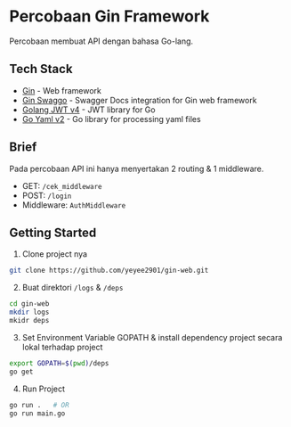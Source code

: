 # Percobaan Gin Framework
Percobaan membuat API dengan bahasa Go-lang. 

## Tech Stack
- [Gin](https://github.com/gin-gonic/gin) - Web framework
- [Gin Swaggo](https://github.com/swaggo/gin-swagger) - Swagger Docs integration for Gin web framework
- [Golang JWT v4](https://github.com/golang-jwt/jwt/v4) - JWT library for Go
- [Go Yaml v2](https://github.com/go-yaml/yaml/tree/v2.4.0) - Go library for processing yaml files

## Brief
Pada percobaan API ini hanya menyertakan 2 routing & 1 middleware.
- GET: `/cek_middleware`
- POST: `/login`
- Middleware: `AuthMiddleware`

## Getting Started
1. Clone project nya
```bash
git clone https://github.com/yeyee2901/gin-web.git
```
2. Buat direktori `/logs` & `/deps`
```bash
cd gin-web
mkdir logs
mkidr deps
```
3. Set Environment Variable GOPATH & install dependency project secara lokal terhadap project
```bash
export GOPATH=$(pwd)/deps
go get
```
4. Run Project
```bash
go run .   # OR
go run main.go
```
